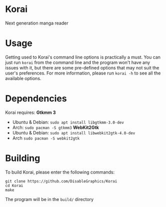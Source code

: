 # Korai
Next generation manga reader

# Usage
Getting used to Korai's command line options is practically a must. You can just run `korai` from the command line and the program won't have any issues with it, but there are some pre-defined options that may not suit the user's preferences. For more information, please run `korai -h` to see all the available options.

# Dependencies
Korai requires:
**Gtkmm 3**
- Ubuntu & Debian: `sudo apt install libgtkmm-3.0-dev`
- Arch: `sudo pacman -S gtkmm3`
**WebKit2Gtk**
- Ubuntu & Debian: `sudo apt install libwebkit2gtk-4.0-dev`
- Arch `sudo pacman -S webkit2gtk`

# Building
To build Korai, please enter the following commands:
```
git clone https://github.com/DisableGraphics/Korai
cd Korai
make
```
The program will be in the `build/` directory
